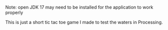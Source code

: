 Note: open JDK 17 may need to be installed for the application to work properly

This is just a short tic tac toe game I made to test the waters in Processing.

